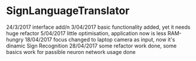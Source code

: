 # SignLanguageTranslator
24/3/2017 interface add/n
3/04/2017 basic functionality added, yet it needs huge refactor
5/04/2017 little optimisation, application now is less RAM-hungry
18/04/2017 focus changed to laptop camera as input, now it's dinamic Sign Recognition
28/04/2017 some refactor work done, some basics work for passible neuron network usage done
